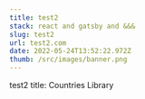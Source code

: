 ```yaml
---
title: test2
stack: react and gatsby and &&&
slug: test2
url: test2.com
date: 2022-05-24T13:52:22.972Z
thumb: /src/images/banner.png
---
```

test2 title: Countries Library